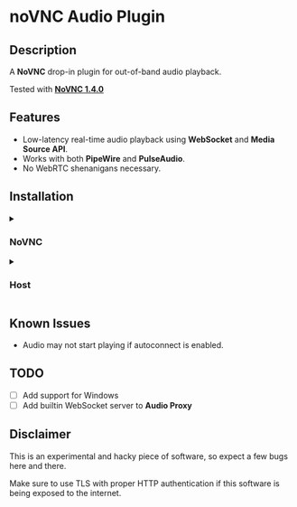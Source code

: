 # noVNC Audio Plugin

## Description

A __NoVNC__ drop-in plugin for out-of-band audio playback.

Tested with [__NoVNC 1.4.0__](https://github.com/novnc/noVNC/releases/tag/v1.4.0)

## Features

* Low-latency real-time audio playback using __WebSocket__ and __Media Source API__.
* Works with both __PipeWire__ and __PulseAudio__.
* No WebRTC shenanigans necessary.

## Installation

<details>
<summary><h3>NoVNC</h3></summary>

* Copy [__audio-plugin.js__](audio-plugin.js) to the NoVNC client directory where `vnc.html` is located.

* Add the following line to the end of the `head` section of [`vnc.html`](https://github.com/novnc/noVNC/blob/master/vnc.html#L48).

    ```html
    <script type="module" crossorigin="anonymous" src="audio-plugin.js"></script>
    ```

> `vnc_lite.html` is not supported yet.

</details>

<details>
<summary><h3>Host</h3></summary>

VNC protocol in general only handles graphics and not audio. Audio must be transmitted to out-of-band using a separate connection.

#### PulseAudio/PipeWire

A few modifications to the configuration of PulseAudio/PipeWire is necessary to allow capturing audio and feeding it to the __Audio Proxy__.

* If using __PulseAudio__:

    Enable __`module-simple-protocol-tcp`__ module on PulseAudio: 

    ```console
    # echo "load-module module-simple-protocol-tcp listen=127.0.0.1 format=s16le channels=2 rate=48000 record=true playback=false" > /etc/pulse/default.pa.d/simple-protocol.pa
    $ pulseaudio -k
    $ pulseaudio --start
    ```

* If using __PipeWire__:

    Enable __`libpipewire-module-protocol-simple`__ module on PipeWire:

    ```
    # cat > /etc/pipewire/pipewire.conf.d/simple-protocol.conf << EOF
    context.modules = [
        {
            name = libpipewire-module-protocol-simple
            args = {
                capture = true
                playback = false

                stream.capture.sink = true

                audio.rate = 48000
                audio.format = S16LE
                audio.channels = 2

                server.address = [
                    "tcp:127.0.0.1:4711"
                ]
            }
        }
    ]
    EOF
    $ systemctl --user restart pipewire
    ```

#### Audio Proxy

Raw audio output from PulseAudio must be encoded to a codec supported by Media Source (e.g. WebM/Opus) before it can be played back on the browser.

[audio-proxy.sh](audio-proxy.sh) shell script can encode raw audio to the required format using [GStreamer](https://gstreamer.freedesktop.org/).

```console
$ audio-proxy.sh -l 5711
Raw source port: 4711
Raw source format: s16le
Raw source sample rate: 48000
Raw source channels: 2
Server listening on 127.0.0.1:5711
```

> __audio-proxy.sh__ requires __socat__ and __gstreamer-tools__ (along with _Base_, _Good_ and _Bad_ plugins) to be installed on your system.
>
> * Installing dependencies on Ubuntu/Debian:
>
> ```console
> $ apt install socat gstreamer1.0-tools gstreamer1.0-plugins-base gstreamer1.0-plugins-good gstreamer1.0-plugins-bad
> ```
>
> * Installing dependencies on Alpine Linux:
>
> ```console
> $ apk add socat gstreamer-tools gst-plugins-base gst-plugins-good gst-plugins-bad
> ```

#### Websockify

Just like VNC, __Audio Proxy__ only accepts raw TCP connections. [__Websockify__](https://github.com/novnc/websockify) will take care of proxying WebSocket traffic to and from __audio-proxy.sh__.

It's possible to proxy both VNC and Audio and serve the NoVNC client files using a single __Websockify__ instance.

Assuming
* there's a __VNC server__ running on port `5900` 
* __Audio Proxy__ running on port `5711`
* __noVNC__ client files are located at `/var/www/noVNC`

__Websockify__ can be configured like this:

```console
# cat > /etc/websockify/token.cfg << EOF
	vnc: 127.0.0.1:5900
	audio: 127.0.0.1:5711
EOF
$ websockify \
    --web=/var/www/noVNC \
    --token-plugin=TokenFile \
    --token-source=/etc/websockify/token.cfg \
    8080
```

* NoVNC client will now be accessible at http://localhost:8080
* VNC WebSocket path will be `websockify?token=vnc`
* Audio WebSocket path will be `websockify?token=audio`

</details>

## Known Issues

* Audio may not start playing if autoconnect is enabled.

## TODO

- [ ] Add support for Windows
- [ ] Add builtin WebSocket server to __Audio Proxy__

## Disclaimer

This is an experimental and hacky piece of software, so expect a few bugs here and there.

Make sure to use TLS with proper HTTP authentication if this software is being exposed to the internet.

</details>